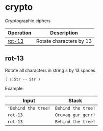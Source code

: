 # crypto

Cryptographic ciphers

<!-- index -->

| Operation          | Description
|--------------------|-------------------------
| [rot-13](#rot-13)  | Rotate characters by 13


## rot-13

Rotate all characters in string *s* by 13 spaces.

    ( s:Str -- Str )

Example:

<!-- test: rot-13 -->

| Input               | Stack
|---------------------|-------------
| `'Behind the tree!` | `Behind the tree!`
| `rot-13`            | `Oruvaq gur gerr!`
| `rot-13`            | `Behind the tree!`
